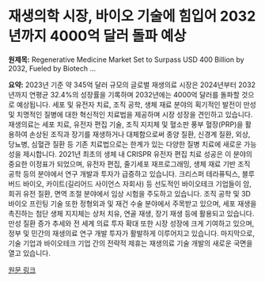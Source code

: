# 재생의학 시장, 바이오 기술에 힘입어 2032년까지 4000억 달러 돌파 예상

**원제목:** Regenerative Medicine Market Set to Surpass USD 400 Billion by 2032, Fueled by Biotech ...

**요약:** 2023년 기준 약 345억 달러 규모의 글로벌 재생의료 시장은 2024년부터 2032년까지 연평균 32.4%의 성장률을 기록하며 2032년에는 4000억 달러를 돌파할 것으로 예상됩니다. 세포 및 유전자 치료, 조직 공학, 생체 재료 분야의 획기적인 발전이 만성 및 치명적인 질병에 대한 혁신적인 치료법을 제공하며 시장 성장을 견인하고 있습니다.  재생의료는 세포 치료, 유전자 편집 기술, 조직 지지체 및 혈소판 풍부 혈장(PRP)을 활용하여 손상된 조직과 장기를 재생하거나 대체함으로써 종양 질환, 신경계 질환, 외상, 당뇨병, 심혈관 질환 등 기존 치료법으로는 한계가 있는 다양한 질병 치료에 새로운 가능성을 제시합니다.  2021년 최초의 생체 내 CRISPR 유전자 편집 치료 성공은 이 분야의 중요한 이정표가 되었으며, 유전자 편집, 줄기세포 재프로그래밍, 생체 재료 기반 조직 공학 등의 분야에서 연구 개발과 투자가 급증하고 있습니다.  크리스퍼 테라퓨틱스, 블루버드 바이오, 카이트(길리어드 사이언스 자회사) 등 선도적인 바이오테크 기업들이 암, 희귀 유전 질환, 면역 조절 분야에서 임상 시험을 주도하고 있습니다.  조직 공학 및 3D 바이오 프린팅 기술 또한 정형외과 및 재건 수술 분야에서 주목받고 있으며, 세포 재생을 촉진하는 첨단 생체 지지체는 상처 치유, 연골 재생, 장기 재생 등에 활용되고 있습니다.  만성 질환 증가 추세와 전 세계 의료 투자 확대 또한 시장 성장에 크게 기여하고 있으며, 정부 및 민간의 재생의료 연구 개발 투자가 활발하게 이루어지고 있습니다.  마지막으로, 기술 기업과 바이오테크 기업 간의 전략적 제휴는 재생의료 기술 개발의 새로운 국면을 열고 있습니다.

[원문 링크](https://www.taiwannews.com.tw/en/news/6162368)
